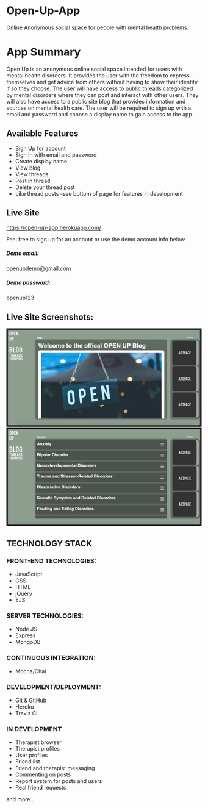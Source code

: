 
# Open-Up-App

Online Anonymous social space for people with mental health problems.

# App Summary
   Open Up is an anonymous online social space intended for users with mental health disorders. It provides the user with
the freedom to express themselves and get advice from others without having to show their identity if so they choose. The user will have access to public threads categorized by mental disorders where they can post and interact with other users. They will also have access to a public site blog that provides information and sources on mental health care. The user will be required to sign up with a email and password and choose a display name to gain access to the app. 

## Available Features
  * Sign Up for account
  * Sign In with email and password
  * Create display name
  * View blog
  * View threads
  * Post in thread
  * Delete your thread post
  * Like thread posts
 -see bottom of page for features in development

## Live Site
https://open-up-app.herokuapp.com/

Feel free to sign up for an account or use the demo account info below.

##### Demo email: 
openupdemo@gmail.com

##### Demo password: 
openup123


## Live Site Screenshots:
<img src="screenshots/HomePage.png" alt="Open Up App Home Page" border="4">
<img src="screenshots/ThreadPage.png" alt="Open Up App Threads Page" border="4">

## TECHNOLOGY STACK

### FRONT-END TECHNOLOGIES:
* JavaScript
* CSS
* HTML
* jQuery
* EJS

### SERVER TECHNOLOGIES:
* Node JS
* Express
* MongoDB

### CONTINUOUS INTEGRATION:
* Mocha/Chai

### DEVELOPMENT/DEPLOYMENT:
* Git & GitHub
* Heroku
* Travis CI


### IN DEVELOPMENT
* Therapist browser
* Therapist profiles
* User profiles
* Friend list
* Friend and therapist messaging
* Commenting on posts
* Report system for posts and users
* Real friend requests

 and more..
